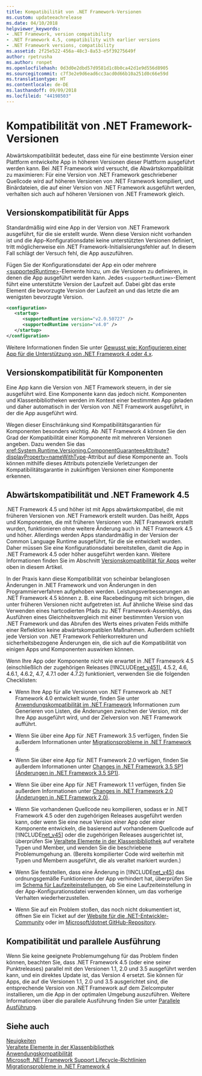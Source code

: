 ```yaml
---
title: Kompatibilität von .NET Framework-Versionen
ms.custom: updateeachrelease
ms.date: 04/10/2018
helpviewer_keywords:
- .NET Framework, version compatibility
- .NET Framework 4.5, compatibility with earlier versions
- .NET Framework versions, compatibility
ms.assetid: 2f25e522-456a-48c3-8a53-e5f39275649f
author: rpetrusha
ms.author: ronpet
ms.openlocfilehash: 0d3d0e2dbd57d9581d1c8b0ca42d1e9d556d8905
ms.sourcegitcommit: c7f3e2e9d6ead6cc3acd0d66b10a251d0c66e59d
ms.translationtype: HT
ms.contentlocale: de-DE
ms.lasthandoff: 09/09/2018
ms.locfileid: "44198503"
---
```

# <a name="version-compatibility-in-the-net-framework"></a>Kompatibilität von .NET Framework-Versionen
Abwärtskompatibilität bedeutet, dass eine für eine bestimmte Version einer Plattform entwickelte App in höheren Versionen dieser Plattform ausgeführt werden kann. Bei .NET Framework wird versucht, die Abwärtskompatibilität zu maximieren: Für eine Version von .NET Framework geschriebener Quellcode wird auf höheren Versionen von .NET Framework kompiliert, und Binärdateien, die auf einer Version von .NET Framework ausgeführt werden, verhalten sich auch auf höheren Versionen von .NET Framework gleich.  
  
<a name="Apps"></a>   
## <a name="version-compatibility-for-apps"></a>Versionskompatibilität für Apps  
 Standardmäßig wird eine App in der Version von .NET Framework ausgeführt, für die sie erstellt wurde. Wenn diese Version nicht vorhanden ist und die App-Konfigurationsdatei keine unterstützten Versionen definiert, tritt möglicherweise ein .NET Framework-Initialisierungsfehler auf. In diesem Fall schlägt der Versuch fehl, die App auszuführen.  
  
 Fügen Sie der Konfigurationsdatei der App ein oder mehrere [\<supportedRuntime>](../../../docs/framework/configure-apps/file-schema/startup/supportedruntime-element.md)-Elemente hinzu, um die Versionen zu definieren, in denen die App ausgeführt werden kann. Jedes `<supportedRuntime>`-Element führt eine unterstützte Version der Laufzeit auf. Dabei gibt das erste Element die bevorzugte Version der Laufzeit an und das letzte die am wenigsten bevorzugte Version.  
  
```xml  
<configuration>  
   <startup>  
      <supportedRuntime version="v2.0.50727" />  
      <supportedRuntime version="v4.0" />  
   </startup>  
</configuration>  
```  
  
 Weitere Informationen finden Sie unter [Gewusst wie: Konfigurieren einer App für die Unterstützung von .NET Framework 4 oder 4.x](../../../docs/framework/migration-guide/how-to-configure-an-app-to-support-net-framework-4-or-4-5.md).  
  
## <a name="version-compatibility-for-components"></a>Versionskompatibilität für Komponenten  
 Eine App kann die Version von .NET Framework steuern, in der sie ausgeführt wird. Eine Komponente kann das jedoch nicht. Komponenten und Klassenbibliotheken werden im Kontext einer bestimmten App geladen und daher automatisch in der Version von .NET Framework ausgeführt, in der die App ausgeführt wird.  
  
 Wegen dieser Einschränkung sind Kompatibilitätsgarantien für Komponenten besonders wichtig. Ab .NET Framework 4 können Sie den Grad der Kompatibilität einer Komponente mit mehreren Versionen angeben. Dazu wenden Sie das <xref:System.Runtime.Versioning.ComponentGuaranteesAttribute?displayProperty=nameWithType>-Attribut auf diese Komponente an. Tools können mithilfe dieses Attributs potenzielle Verletzungen der Kompatibilitätsgarantie in zukünftigen Versionen einer Komponente erkennen.  
  
## <a name="backward-compatibility-and-the-net-framework-45"></a>Abwärtskompatibilität und .NET Framework 4.5  
 .NET Framework 4.5 und höher ist mit Apps abwärtskompatibel, die mit früheren Versionen von .NET Framework erstellt wurden. Das heißt, Apps und Komponenten, die mit früheren Versionen von .NET Framework erstellt wurden, funktionieren ohne weitere Änderung auch in .NET Framework 4.5 und höher. Allerdings werden Apps standardmäßig in der Version der Common Language Runtime ausgeführt, für die sie entwickelt wurden. Daher müssen Sie eine Konfigurationsdatei bereitstellen, damit die App in .NET Framework 4.5 oder höher ausgeführt werden kann. Weitere Informationen finden Sie im Abschnitt [Versionskompatibilität für Apps](#Apps) weiter oben in diesem Artikel.  
  
 In der Praxis kann diese Kompatibilität von scheinbar belanglosen Änderungen in .NET Framework und von Änderungen in den Programmierverfahren aufgehoben werden. Leistungsverbesserungen an .NET Framework 4.5 können z. B. eine Racebedingung mit sich bringen, die unter früheren Versionen nicht aufgetreten ist. Auf ähnliche Weise sind das Verwenden eines hartcodierten Pfads zu .NET Framework-Assemblys, das Ausführen eines Gleichheitsvergleich mit einer bestimmten Version von .NET Framework und das Abrufen des Werts eines privaten Felds mithilfe einer Reflektion keine abwärtskompatiblen Maßnahmen. Außerdem schließt jede Version von .NET Framework Fehlerkorrekturen und sicherheitsbezogene Änderungen ein, die sich auf die Kompatibilität von einigen Apps und Komponenten auswirken können.  
  
 Wenn Ihre App oder Komponente nicht wie erwartet in .NET Framework 4.5 (einschließlich der zugehörigen Releases [!INCLUDE[net_v451](../../../includes/net-v451-md.md)], 4.5.2, 4.6, 4.6.1, 4.6.2, 4.7, 4.7.1 oder 4.7.2) funktioniert, verwenden Sie die folgenden Checklisten:  
  
-  Wenn Ihre App für alle Versionen von .NET Framework ab .NET Framework 4.0 entwickelt wurde, finden Sie unter [Anwendungskompatibilität im .NET Framework](application-compatibility.md) Informationen zum Generieren von Listen, die Änderungen zwischen der Version, mit der Ihre App ausgeführt wird, und der Zielversion von .NET Framework aufführt.  

- Wenn Sie über eine App für .NET Framework 3.5 verfügen, finden Sie außerdem Informationen unter [Migrationsprobleme in .NET Framework 4](../../../docs/framework/migration-guide/net-framework-4-migration-issues.md).

- Wenn Sie über eine App für .NET Framework 2.0 verfügen, finden Sie außerdem Informationen unter [Changes in .NET Framework 3.5 SP1 (Änderungen in .NET Framework 3.5 SP1)](https://go.microsoft.com/fwlink/?LinkId=186989).

- Wenn Sie über eine App für .NET Framework 1.1 verfügen, finden Sie außerdem Informationen unter [Changes in .NET Framework 2.0 (Änderungen in .NET Framework 2.0)](https://go.microsoft.com/fwlink/?LinkID=125263).  
  
-   Wenn Sie vorhandenen Quellcode neu kompilieren, sodass er in .NET Framework 4.5 oder den zugehörigen Releases ausgeführt werden kann, oder wenn Sie eine neue Version einer App oder einer Komponente entwickeln, die basierend auf vorhandenem Quellcode auf [!INCLUDE[net_v45](../../../includes/net-v45-md.md)] oder die zugehörigen Releases ausgerichtet ist, überprüfen Sie [Veraltete Elemente in der Klassenbibliothek](../../../docs/framework/whats-new/whats-obsolete.md) auf veraltete Typen und Member, und wenden Sie die beschriebene Problemumgehung an. (Bereits kompilierter Code wird weiterhin mit Typen und Membern ausgeführt, die als veraltet markiert wurden.)  
  
-   Wenn Sie feststellen, dass eine Änderung in [!INCLUDE[net_v45](../../../includes/net-v45-md.md)] das ordnungsgemäße Funktionieren der App verhindert hat, überprüfen Sie im [Schema für Laufzeiteinstellungen](../../../docs/framework/configure-apps/file-schema/runtime/index.md), ob Sie eine Laufzeiteinstellung in der App-Konfigurationsdatei verwenden können, um das vorherige Verhalten wiederherzustellen.  
  
-   Wenn Sie auf ein Problem stoßen, das noch nicht dokumentiert ist, öffnen Sie ein Ticket auf der [Website für die .NET-Entwickler-Community](https://developercommunity.visualstudio.com/spaces/61/index.html) oder im [Microsoft/dotnet GitHub-Repository](https://github.com/microsoft/dotnet/issues).
  
## <a name="compatibility-and-side-by-side-execution"></a>Kompatibilität und parallele Ausführung  
 Wenn Sie keine geeignete Problemumgehung für das Problem finden können, beachten Sie, dass .NET Framework 4.5 (oder eine seiner Punktreleases) parallel mit den Versionen 1.1, 2.0 und 3.5 ausgeführt werden kann, und ein direktes Update ist, das Version 4 ersetzt. Sie können für Apps, die auf die Versionen 1.1, 2.0 und 3.5 ausgerichtet sind, die entsprechende Version von .NET Framework auf dem Zielcomputer installieren, um die App in der optimalen Umgebung auszuführen. Weitere Informationen über die parallele Ausführung finden Sie unter [Parallele Ausführung](../../../docs/framework/deployment/side-by-side-execution.md).  
  
## <a name="see-also"></a>Siehe auch  
 [Neuigkeiten](../../../docs/framework/whats-new/index.md)  
 [Veraltete Elemente in der Klassenbibliothek](../../../docs/framework/whats-new/whats-obsolete.md)  
 [Anwendungskompatibilität](../../../docs/framework/migration-guide/application-compatibility.md)  
 [Microsoft .NET Framework Support Lifecycle-Richtlinien](https://go.microsoft.com/fwlink/p/?LinkId=248212)  
 [Migrationsprobleme in .NET Framework 4](../../../docs/framework/migration-guide/net-framework-4-migration-issues.md)
